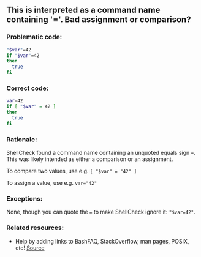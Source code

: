 ## This is interpreted as a command name containing '='. Bad assignment or comparison?

### Problematic code:

```sh
"$var"=42
if "$var"=42
then
  true
fi
```

### Correct code:

```sh
var=42
if [ "$var" = 42 ]
then
  true
fi
```

### Rationale:

ShellCheck found a command name containing an unquoted equals sign `=`. This was likely intended as either a comparison or an assignment.

To compare two values, use e.g. `[ "$var" = "42" ]`

To assign a value, use e.g. `var="42"`

### Exceptions:

None, though you can quote the `=` to make ShellCheck ignore it: `"$var=42"`.

### Related resources:

* Help by adding links to BashFAQ, StackOverflow, man pages, POSIX, etc!
[Source](https://github.com/koalaman/shellcheck/wiki/SC2276)

